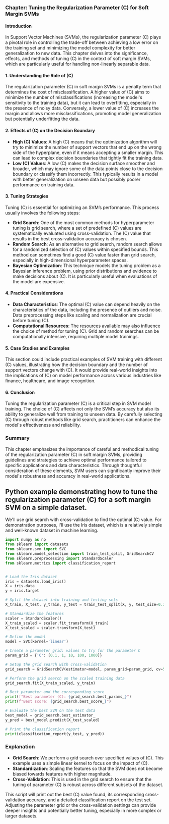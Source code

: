 ### Chapter: Tuning the Regularization Parameter \(C\) for Soft Margin SVMs

#### Introduction
In Support Vector Machines (SVMs), the regularization parameter \(C\) plays a pivotal role in controlling the trade-off between achieving a low error on the training set and minimizing the model complexity for better generalization to new data. This chapter delves into the significance, effects, and methods of tuning \(C\) in the context of soft margin SVMs, which are particularly useful for handling non-linearly separable data.

#### 1. Understanding the Role of \(C\)
The regularization parameter \(C\) in soft margin SVMs is a penalty term that determines the cost of misclassification. A higher value of \(C\) aims to minimize the number of misclassifications (increasing the model's sensitivity to the training data), but it can lead to overfitting, especially in the presence of noisy data. Conversely, a lower value of \(C\) increases the margin and allows more misclassifications, promoting model generalization but potentially underfitting the data.

#### 2. Effects of \(C\) on the Decision Boundary
- **High \(C\) Values**: A high \(C\) means that the optimization algorithm will try to minimize the number of support vectors that end up on the wrong side of the hyperplane, even if it means accepting a smaller margin. This can lead to complex decision boundaries that tightly fit the training data.
- **Low \(C\) Values**: A low \(C\) makes the decision surface smoother and broader, which may ignore some of the data points close to the decision boundary or classify them incorrectly. This typically results in a model with better generalization on unseen data but possibly poorer performance on training data.

#### 3. Tuning Strategies
Tuning \(C\) is essential for optimizing an SVM’s performance. This process usually involves the following steps:

- **Grid Search**: One of the most common methods for hyperparameter tuning is grid search, where a set of predefined \(C\) values are systematically evaluated using cross-validation. The \(C\) value that results in the best cross-validation accuracy is chosen.
- **Random Search**: As an alternative to grid search, random search allows for a randomized selection of \(C\) values within specified bounds. This method can sometimes find a good \(C\) value faster than grid search, especially in high-dimensional hyperparameter spaces.
- **Bayesian Optimization**: This technique models the tuning problem as a Bayesian inference problem, using prior distributions and evidence to make decisions about \(C\). It is particularly useful when evaluations of the model are expensive.
  
#### 4. Practical Considerations
- **Data Characteristics**: The optimal \(C\) value can depend heavily on the characteristics of the data, including the presence of outliers and noise. Data preprocessing steps like scaling and normalization are crucial before tuning \(C\).
- **Computational Resources**: The resources available may also influence the choice of method for tuning \(C\). Grid and random searches can be computationally intensive, requiring multiple model trainings.

#### 5. Case Studies and Examples
This section could include practical examples of SVM training with different \(C\) values, illustrating how the decision boundary and the number of support vectors change with \(C\). It would provide real-world insights into the implications of \(C\) on model performance across various industries like finance, healthcare, and image recognition.

#### 6. Conclusion
Tuning the regularization parameter \(C\) is a critical step in SVM model training. The choice of \(C\) affects not only the SVM’s accuracy but also its ability to generalize well from training to unseen data. By carefully selecting \(C\) through robust methods like grid search, practitioners can enhance the model's effectiveness and reliability.

### Summary
This chapter emphasizes the importance of careful and methodical tuning of the regularization parameter \(C\) in soft margin SVMs, providing guidelines and strategies to achieve optimal performance tailored to specific applications and data characteristics. Through thoughtful consideration of these elements, SVM users can significantly improve their model's robustness and accuracy in real-world applications.

## Python example demonstrating how to tune the regularization parameter \(C\) for a soft margin SVM on a simple dataset. 

We'll use grid search with cross-validation to find the optimal \(C\) value. For demonstration purposes, I'll use the Iris dataset, which is a relatively simple and well-known dataset in machine learning.


```python
import numpy as np
from sklearn import datasets
from sklearn.svm import SVC
from sklearn.model_selection import train_test_split, GridSearchCV
from sklearn.preprocessing import StandardScaler
from sklearn.metrics import classification_report


# Load the Iris dataset
iris = datasets.load_iris()
X = iris.data
y = iris.target

# Split the dataset into training and testing sets
X_train, X_test, y_train, y_test = train_test_split(X, y, test_size=0.3, random_state=42)

# Standardize the features
scaler = StandardScaler()
X_train_scaled = scaler.fit_transform(X_train)
X_test_scaled = scaler.transform(X_test)

# Define the model
model = SVC(kernel='linear')

# Create a parameter grid: values to try for the parameter C
param_grid = {'C': [0.1, 1, 10, 100, 1000]}

# Setup the grid search with cross-validation
grid_search = GridSearchCV(estimator=model, param_grid=param_grid, cv=5, scoring='accuracy')

# Perform the grid search on the scaled training data
grid_search.fit(X_train_scaled, y_train)

# Best parameter and the corresponding score
print(f"Best parameter (C): {grid_search.best_params_}")
print(f"Best score: {grid_search.best_score_}")

# Evaluate the best SVM on the test data
best_model = grid_search.best_estimator_
y_pred = best_model.predict(X_test_scaled)

# Print the classification report
print(classification_report(y_test, y_pred))
```


### Explanation
- **Grid Search**: We perform a grid search over specified values of \(C\). This example uses a simple linear kernel to focus on the impact of \(C\).
- **Standardization**: Scaling the features so that the SVM does not become biased towards features with higher magnitude.
- **Cross-Validation**: This is used in the grid search to ensure that the tuning of parameter \(C\) is robust across different subsets of the dataset.

This script will print out the best \(C\) value found, its corresponding cross-validation accuracy, and a detailed classification report on the test set. Adjusting the parameter grid or the cross-validation settings can provide deeper insights and potentially better tuning, especially in more complex or larger datasets.